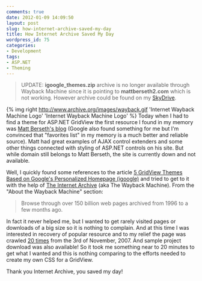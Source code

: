 ```yaml
---
comments: true
date: 2012-01-09 14:09:50
layout: post
slug: how-internet-archive-saved-my-day
title: How Internet Archive Saved My Day
wordpress_id: 75
categories:
- Development
tags:
- ASP.NET
- Theming
---
```


> UPDATE: **igoogle_themes.zip** archive is no longer available through Wayback Machine since it is pointing to **mattberseth2.com** which is not working. However archive could be found on my [SkyDrive](http://sdrv.ms/XpvZMi "igoogle_themes.zip").

{% img right http://www.archive.org/images/wayback.gif 'Internet Wayback Machine Logo' 'Internet Wayback Machine Logo' %} Today when I had to find a theme for ASP.NET GridView the first resource I found in my memory was [Matt Berseth's blog](http://mattberseth.com/) (Google also found something for me but I'm convinced that "favorites list" in my memory is a much better and reliable source). Matt had great examples of AJAX control extenders and some other things connected with styling of ASP.NET controls on his site. But while domain still belongs to Matt Berseth, the site is currently down and not available.

Well, I quickly found some references to the article [5 GridView Themes Based on Google's Personalized Homepage (igoogle)](http://mattberseth.com/blog/2007/11/5_gridview_themes_based_on_goo.html) and tried to get to it with the help of [The Internet Archive](http://archive.org/) (aka The Wayback Machine). From the "About the Wayback Machine" section:

> Browse through over 150 billion web pages archived from 1996 to a few months ago.

In fact it never helped me, but I wanted to get rarely visited pages or downloads of a big size so it is nothing to complain. And at this time I was interested in recovery of popular resource and to my relief the page was crawled [20 times](http://wayback.archive.org/web/*/http://mattberseth.com/blog/2007/11/5_gridview_themes_based_on_goo.html) from the 3rd of November, 2007. And sample project download was also available! So it took me something near to 20 minutes to get what I wanted and this is nothing comparing to the efforts needed to create my own CSS for a GridView.

Thank you Internet Archive, you saved my day!
